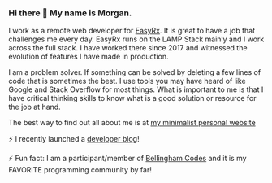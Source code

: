 ### Hi there 👋 My name is Morgan.

I work as a remote web developer for [EasyRx](https://easyrxcloud.com). It is great to have a job that challenges me every day. EasyRx runs on the LAMP Stack mainly and I work across the full stack. I have worked there since 2017 and witnessed the evolution of features I have made in production. 
 
I am a problem solver. If something can be solved by deleting a few lines of code that is sometimes the best. I use tools you may have heard of like Google and Stack Overflow for most things. What is important to me is that I have critical thinking skills to know what is a good solution or resource for the job at hand.

The best way to find out all about me is at [my minimalist personal website](https://morganwebdev.com) 

⚡ I recently launched a [developer blog](https://morganwebdev.org)!

⚡ Fun fact: I am a participant/member of [Bellingham Codes](https://bellingham.codes) and it is my FAVORITE programming community by far!
